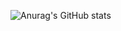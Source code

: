 ![Anurag's GitHub stats](https://github-readme-stats.vercel.app/api?username=yannymoscovits&show_icons=true&theme=radical)

